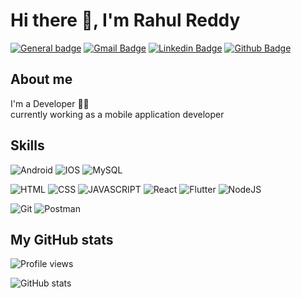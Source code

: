 # Hi there 👋, I'm Rahul Reddy
[![General badge](https://img.shields.io/badge/🔗-Portfolio-<COLOR>.svg)](https://rahulreddy10.netlify.app//) [![Gmail Badge](https://img.shields.io/badge/-rahulreddy1665@gmail.com-c14438?style=flat&logo=Gmail&logoColor=white&link=mailto:rahulreddy1665@gmail.com)](mailto:rahulreddy1665@gmail.com) 
[![Linkedin Badge](https://img.shields.io/badge/-rahul_reddy-0072b1?style=flat&logo=Linkedin&logoColor=white&link=https://www.linkedin.com/in/rahul-reddy-t-v/)](https://www.linkedin.com/in/rahul-reddy-t-v/) 
 [![Github Badge](https://img.shields.io/badge/-rahulreddy1665-grey?style=flat&logo=github&logoColor=white&link=https://github.com//AbhishekBonageri-75)](https://github.com/rahulreddy1665/)



## About me
I'm a Developer 👨‍💻 <br>
currently working as a mobile application developer


## Skills
![Android](https://img.shields.io/badge/Android-3DDC84?style=for-the-badge&logo=android&logoColor=white)
![IOS](https://img.shields.io/badge/Ios-3776AB?style=for-the-badge&logo=python&logoColor=white) 
![MySQL](https://img.shields.io/badge/mysql-%2300f.svg?style=for-the-badge&logo=mysql&logoColor=white) 
 

![HTML](https://img.shields.io/badge/HTML5-E34F26?style=for-the-badge&logo=html5&logoColor=white) 
![CSS](https://img.shields.io/badge/CSS3-1572B6?style=for-the-badge&logo=css3&logoColor=white) 
![JAVASCRIPT](https://img.shields.io/badge/JavaScript-F7DF1E?style=for-the-badge&logo=javascript&logoColor=black)
![React](https://img.shields.io/badge/react-%2320232a.svg?style=for-the-badge&logo=react&logoColor=%2361DAFB)
![Flutter](https://img.shields.io/badge/Flutter-1AA7EC?style=for-the-badge&logo=flutter&logoColor=white) 
![NodeJS](https://img.shields.io/badge/node.js-6DA55F?style=for-the-badge&logo=node.js&logoColor=white) 

![Git](https://img.shields.io/badge/git-%23F05033.svg?style=for-the-badge&logo=git&logoColor=white) 
![Postman](https://img.shields.io/badge/Postman-FF6C37?style=for-the-badge&logo=postman&logoColor=white)



## My GitHub stats
![Profile views](https://komarev.com/ghpvc/?username=rahulreddy1665&label=PROFILE+VIEWS)

![GitHub stats](https://github-readme-stats.vercel.app/api?username=rahulreddy1665&show_icons=true&count_private=true) 
<!-- [![Top Langs](https://github-readme-stats.vercel.app/api/top-langs/?username=AbhishekBonageri-75&layout=compact&theme=dracula&custom_title=Linguagens%20mais%20utilizadas)](https://github.com/anuraghazra/github-readme-stats) -->

<!-- ![GitHub Activity Graph](https://activity-graph.herokuapp.com/graph?username=AbhishekBonageri-75)   -->


